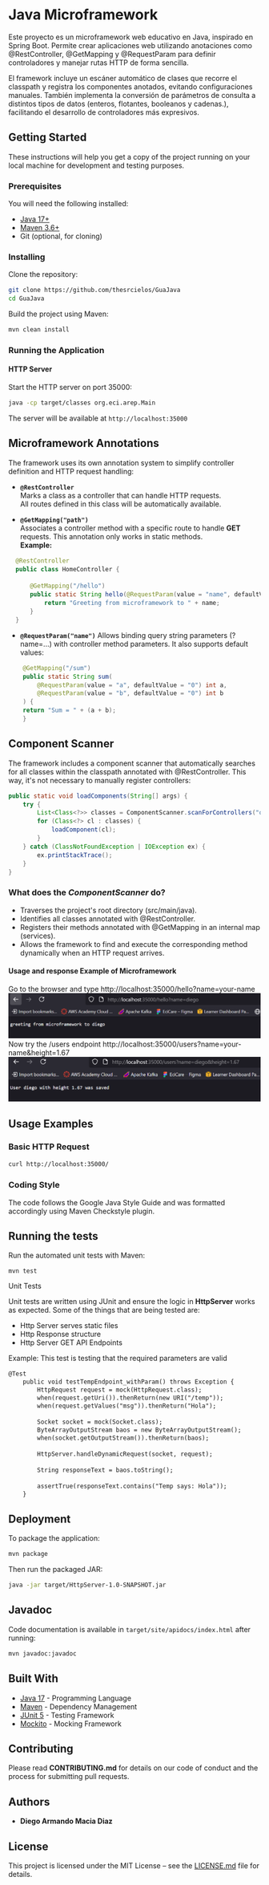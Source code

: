 # Java Microframework
Este proyecto es un microframework web educativo en Java, inspirado en Spring Boot.
Permite crear aplicaciones web utilizando anotaciones como @RestController, @GetMapping y @RequestParam para definir controladores y manejar rutas HTTP de forma sencilla.

El framework incluye un escáner automático de clases que recorre el classpath y registra los componentes anotados, evitando configuraciones manuales.
También implementa la conversión de parámetros de consulta a distintos tipos de datos (enteros, flotantes, booleanos y cadenas.), facilitando el desarrollo de controladores más expresivos.

## Getting Started
These instructions will help you get a copy of the project running on your local machine for development and testing purposes.

### Prerequisites
You will need the following installed:
- [Java 17+](https://jdk.java.net/)
- [Maven 3.6+](https://maven.apache.org/install.html)
- Git (optional, for cloning)

### Installing
Clone the repository:
```bash
git clone https://github.com/thesrcielos/GuaJava
cd GuaJava
```

Build the project using Maven:
```bash
mvn clean install
```

### Running the Application

#### HTTP Server
Start the HTTP server on port 35000:
```bash
java -cp target/classes org.eci.arep.Main
```

The server will be available at `http://localhost:35000`
## Microframework Annotations

The framework uses its own annotation system to simplify controller definition and HTTP request handling:

- **`@RestController`**  
  Marks a class as a controller that can handle HTTP requests.  
  All routes defined in this class will be automatically available.

- **`@GetMapping("path")`**  
  Associates a controller method with a specific route to handle **GET** requests. This annotation only works in static methods.  
  **Example:**

```java
  @RestController
  public class HomeController {
  
      @GetMapping("/hello")
      public static String hello(@RequestParam(value = "name", defaultValue = "world") String name) {
          return "Greeting from microframework to " + name;
      }
  }
```
- **`@RequestParam("name")`**
  Allows binding query string parameters (?name=...) with controller method parameters.
  It also supports default values:
```java
    @GetMapping("/sum")
    public static String sum(
        @RequestParam(value = "a", defaultValue = "0") int a,
        @RequestParam(value = "b", defaultValue = "0") int b
    ) {
    return "Sum = " + (a + b);
    }
```

## Component Scanner

The framework includes a component scanner that automatically searches for all classes within the classpath annotated with @RestController.
This way, it's not necessary to manually register controllers:

```java
public static void loadComponents(String[] args) {
    try {
        List<Class<?>> classes = ComponentScanner.scanForControllers("org.eci.arep");
        for (Class<?> cl : classes) {
            loadComponent(cl);
        }
    } catch (ClassNotFoundException | IOException ex) {
        ex.printStackTrace();
    }
}
```

### What does the *ComponentScanner* do?
* Traverses the project's root directory (src/main/java).
* Identifies all classes annotated with @RestController.
* Registers their methods annotated with @GetMapping in an internal map (services).
* Allows the framework to find and execute the corresponding method dynamically when an HTTP request arrives.
#### Usage and response Example of Microframework

Go to the browser and type http://localhost:35000/hello?name=your-name
![](/assets/img1.png)
Now try the /users endpoint http://localhost:35000/users?name=your-name&height=1.67
![](/assets/img2.png)


## Usage Examples

### Basic HTTP Request
```bash
curl http://localhost:35000/
```

### Coding Style
The code follows the Google Java Style Guide and was formatted accordingly using Maven Checkstyle plugin.

## Running the tests

Run the automated unit tests with Maven:
```
mvn test
```
Unit Tests

Unit tests are written using JUnit and ensure the logic in **HttpServer** works as expected.
Some of the things that are being tested are:
* Http Server serves static files
* Http Response structure 
* Http Server GET API Endpoints

Example:
This test is testing that the required parameters are valid

```
@Test
    public void testTempEndpoint_withParam() throws Exception {
        HttpRequest request = mock(HttpRequest.class);
        when(request.getUri()).thenReturn(new URI("/temp"));
        when(request.getValues("msg")).thenReturn("Hola");

        Socket socket = mock(Socket.class);
        ByteArrayOutputStream baos = new ByteArrayOutputStream();
        when(socket.getOutputStream()).thenReturn(baos);
        
        HttpServer.handleDynamicRequest(socket, request);

        String responseText = baos.toString();
        
        assertTrue(responseText.contains("Temp says: Hola"));
    }
```

## Deployment
To package the application:
```bash
mvn package
```

Then run the packaged JAR:
```bash
java -jar target/HttpServer-1.0-SNAPSHOT.jar
```

## Javadoc
Code documentation is available in `target/site/apidocs/index.html` after running:
```bash
mvn javadoc:javadoc
```

## Built With
* [Java 17](https://www.oracle.com/java/technologies/javase/jdk11-archive-downloads.html) - Programming Language
* [Maven](https://maven.apache.org/) - Dependency Management
* [JUnit 5](https://junit.org/junit5/) - Testing Framework
* [Mockito](https://mockito.org/) - Mocking Framework

## Contributing
Please read **CONTRIBUTING.md** for details on our code of conduct and the process for submitting pull requests.

## Authors
* **Diego Armando Macia Diaz** 

## License
This project is licensed under the MIT License – see the [LICENSE.md](LICENSE.md) file for details.
